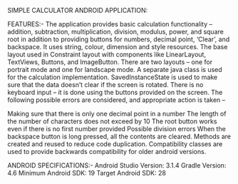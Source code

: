 SIMPLE CALCULATOR ANDROID APPLICATION:

FEATURES:-
The application provides basic calculation functionality – addition, subtraction, multiplication, division, modulus, power, and square root in addition to providing buttons for numbers, decimal point, ‘Clear’, and backspace. It uses string, colour, dimension and style resources. The base layout used in Constraint layout with components like LinearLayout, TextViews, Buttons, and ImageButton. There are two layouts – one for portrait mode and one for landscape mode. A separate java class is used for the calculation implementation. SavedInstanceState is used to make sure that the data doesn’t clear if the screen is rotated. There is no keyboard input – it is done using the buttons provided on the screen. The following possible errors are considered, and appropriate action is taken –

Making sure that there is only one decimal point in a number
The length of the number of characters does not exceed by 10
The root button works even if there is no first number provided
Possible division errors
When the backspace button is long pressed, all the contents are cleared. Methods are created and reused to reduce code duplication. Compatibility classes are used to provide backwards compatibility for older android versions.


ANDROID SPECIFICATIONS:-
Android Studio Version: 3.1.4 Gradle Version: 4.6 Minimum Android SDK: 19 Target Android SDK: 28
